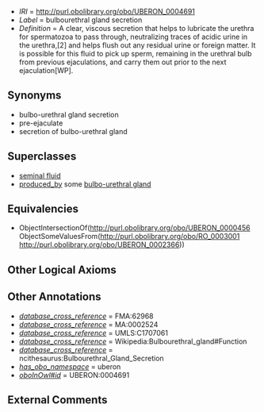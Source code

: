  * *IRI* = http://purl.obolibrary.org/obo/UBERON_0004691
 * *Label* = bulbourethral gland secretion
 * *Definition* = A clear, viscous secretion that helps to lubricate the urethra for spermatozoa to pass through, neutralizing traces of acidic urine in the urethra,[2] and helps flush out any residual urine or foreign matter. It is possible for this fluid to pick up sperm, remaining in the urethral bulb from previous ejaculations, and carry them out prior to the next ejaculation[WP].

## Synonyms

 * bulbo-urethral gland secretion
 * pre-ejaculate
 * secretion of bulbo-urethral gland

## Superclasses

 * [seminal fluid](../../UBERON/30/UBERON_0006530.md)
 * [produced_by](../../RO/01/RO_0003001.md) some [bulbo-urethral gland](../../UBERON/66/UBERON_0002366.md)

## Equivalencies

 * ObjectIntersectionOf(<http://purl.obolibrary.org/obo/UBERON_0000456> ObjectSomeValuesFrom(<http://purl.obolibrary.org/obo/RO_0003001> <http://purl.obolibrary.org/obo/UBERON_0002366>))

## Other Logical Axioms


## Other Annotations

 * *[database_cross_reference](../../ef/oboInOwl#hasDbXref.md)* = FMA:62968
 * *[database_cross_reference](../../ef/oboInOwl#hasDbXref.md)* = MA:0002524
 * *[database_cross_reference](../../ef/oboInOwl#hasDbXref.md)* = UMLS:C1707061
 * *[database_cross_reference](../../ef/oboInOwl#hasDbXref.md)* = Wikipedia:Bulbourethral_gland#Function
 * *[database_cross_reference](../../ef/oboInOwl#hasDbXref.md)* = ncithesaurus:Bulbourethral_Gland_Secretion
 * *[has_obo_namespace](../../ce/oboInOwl#hasOBONamespace.md)* = uberon
 * *[oboInOwl#id](../../id/oboInOwl#id.md)* = UBERON:0004691

## External Comments

